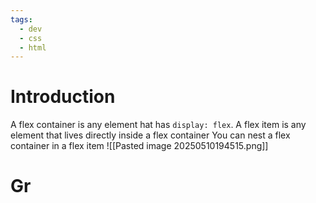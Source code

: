 ```yaml
---
tags:
  - dev
  - css
  - html
---
```

# Introduction
A flex container is any element hat has `display: flex`. A flex item is any element that lives directly inside a flex container
You can nest a flex container in a flex item
![[Pasted image 20250510194515.png]]

# Gr